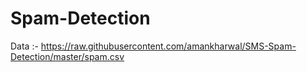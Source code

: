 # Spam-Detection

Data :- https://raw.githubusercontent.com/amankharwal/SMS-Spam-Detection/master/spam.csv
